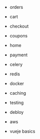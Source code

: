 

- orders

- cart
- checkout
- coupons
- home
- payment
- celery
- redis
- docker
- caching
- testing
- debloy
- aws
- vueje basics